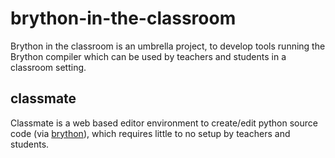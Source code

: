 brython-in-the-classroom
========================

Brython in the classroom is an umbrella project, to develop tools running the
Brython compiler which can be used by teachers and students in a classroom setting.

classmate
---------

Classmate is a web based editor environment to create/edit python source code (via [brython](http://brython.info)), which requires little to no setup by teachers and students.
